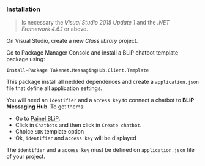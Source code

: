 ### Installation

> Is necessary the *Visual Studio 2015 Update 1* and the *.NET Framework 4.6.1* or above.

On Visual Studio, create a new *Class library* project.

Go to Package Manager Console and install a BLiP chatbot template package using:

    Install-Package Takenet.MessagingHub.Client.Template


This package install all nedded dependences and create a `application.json` file that define all application settings.

You will need an `identifier` and a `access key` to connect a chatbot to **BLiP Messaging Hub**. To get thems:
- Go to [Painel BLiP](http://portal.blip.ai/).
- Click in `Chatbots` and then click in `Create chatbot`.
- Choice `SDK` template option
- Ok, `identifier` and `access key` will be displayed

The `identifier` and a `access key` must be defined on `application.json` file of your project.
